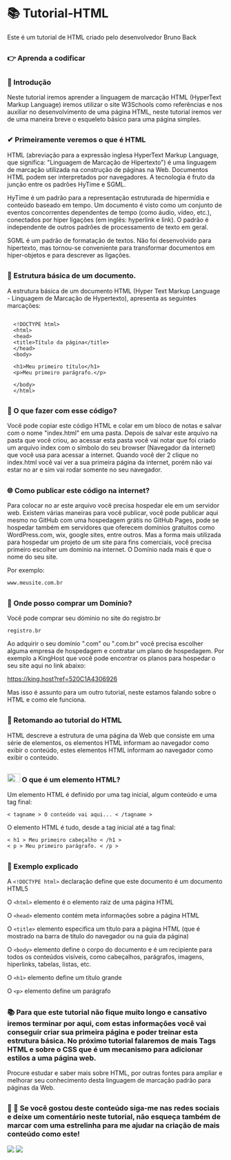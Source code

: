 # 📚 Tutorial-HTML
Este é um tutorial de HTML criado pelo desenvolvedor Bruno Back

##

### 👉 Aprenda a codificar

##
### 💬 Introdução
Neste tutorial iremos aprender a linguagem de marcação HTML (HyperText Markup Language) iremos utilizar o site W3Schools como referências e nos auxiliar no desenvolvimento de uma página HTML, neste tutorial iremos ver de uma maneira breve o esqueleto básico para uma página simples.
##
### ✔ Primeiramente veremos o que é HTML

HTML (abreviação para a expressão inglesa HyperText Markup Language, que significa: "Linguagem de Marcação de Hipertexto") é uma linguagem de marcação utilizada na construção de páginas na Web. Documentos HTML podem ser interpretados por navegadores. A tecnologia é fruto da junção entre os padrões HyTime e SGML.

HyTime é um padrão para a representação estruturada de hipermídia e conteúdo baseado em tempo. Um documento é visto como um conjunto de eventos concorrentes dependentes de tempo (como áudio, vídeo, etc.), conectados por hiper ligações (em inglês: hyperlink e link). O padrão é independente de outros padrões de processamento de texto em geral.

SGML é um padrão de formatação de textos. Não foi desenvolvido para hipertexto, mas tornou-se conveniente para transformar documentos em hiper-objetos e para descrever as ligações.
##
### 📝 Estrutura básica de um documento.
A estrutura básica de um documento HTML (Hyper Text Markup Language - Linguagem de Marcação de Hypertexto), apresenta as seguintes marcações:

```

  <!DOCTYPE html>
  <html>
  <head>
  <title>Título da página</title>
  </head>
  <body>

  <h1>Meu primeiro título</h1>
  <p>Meu primeiro parágrafo.</p>

  </body>
  </html> 
```
##
### 📁 O que fazer com esse código?
Você pode copiar este código HTML e colar em um bloco de notas e salvar com o nome "index.html" em uma pasta.
Depois de salvar este arquivo na pasta que você criou, ao acessar esta pasta você vai notar que foi criado um arquivo index com o símbolo do seu browser (Navegador da internet) que você usa para acessar a internet.
Quando você der 2 clique no index.html você vai ver a sua primeira página da internet, porém não vai estar no ar e sim vai rodar somente no seu navegador.
##
### 🌐 Como publicar este código na internet?
Para colocar no ar este arquivo você precisa hospedar ele em um servidor web. Existem várias maneiras para você publicar, você pode publicar aqui mesmo no GitHub com uma hospedagem grátis no GitHub Pages, pode se hospedar também em servidores que oferecem domínios gratuitos como WordPress.com, wix, google sites, entre outros. Mas a forma mais utilizada para hospedar um projeto de um site para fins comerciais, você precisa primeiro escolher um domínio na internet.
O Domínio nada mais é que o nome do seu site.

Por exemplo:

``` www.meusite.com.br ```
##
### 💬 Onde posso comprar um Domínio?
Você pode comprar seu dóminio no site do registro.br

``` registro.br ```

Ao adquirir o seu domínio ".com" ou ".com.br" você precisa escolher alguma empresa de hospedagem e contratar um plano de hospedagem. Por exemplo a KingHost que você pode encontrar os planos para hospedar o seu site aqui no link abaixo:

 https://king.host?ref=520C1A4306926

Mas isso é assunto para um outro tutorial, neste estamos falando sobre o HTML e como ele funciona.
##
### 💫 Retomando ao tutorial do HTML 

HTML descreve a estrutura de uma página da Web que consiste em uma série de elementos, os elementos HTML informam ao navegador como exibir o conteúdo, estes elementos HTML informam ao navegador como exibir o conteúdo.
##
### <img height="20" width="30" src="https://cdn.jsdelivr.net/gh/devicons/devicon/icons/html5/html5-original-wordmark.svg" /> O que é um elemento HTML?
Um elemento HTML é definido por uma tag inicial, algum conteúdo e uma tag final:

``` < tagname > O conteúdo vai aqui... < /tagname > ```

O elemento HTML é tudo, desde a tag inicial até a tag final:

```
< h1 > Meu primeiro cabeçalho < /h1 >
< p > Meu primeiro parágrafo. < /p >
```
##
### 📍 Exemplo explicado

A ``` <!DOCTYPE html> ``` declaração define que este documento é um documento HTML5

O ``` <html> ``` elemento é o elemento raiz de uma página HTML

O ``` <head> ``` elemento contém meta informações sobre a página HTML

O ``` <title> ``` elemento especifica um título para a página HTML (que é mostrado na barra de título do navegador ou na guia da página)

O ``` <body> ``` elemento define o corpo do documento e é um recipiente para todos os conteúdos visíveis, como cabeçalhos, parágrafos, imagens, hiperlinks, tabelas, listas, etc.

O ``` <h1> ``` elemento define um título grande

O ``` <p> ``` elemento define um parágrafo

##

### 📚 Para que este tutorial não fique muito longo e cansativo iremos terminar por aqui, com estas informações você vai conseguir criar sua primeira página e poder treinar esta estrutura básica. No próximo tutorial falaremos de mais Tags HTML e sobre o CSS que é um mecanismo para adicionar estilos a uma página web. 
Procure estudar e saber mais sobre HTML, por outras fontes para ampliar e melhorar seu conhecimento desta linguagem de marcação padrão para páginas da Web.
##
### 💬 🌟 Se você gostou deste conteúdo siga-me nas redes sociais e deixe um comentário neste tutorial, não esqueça também de marcar com uma estrelinha para me ajudar na criação de mais conteúdo como este!

<a href="https://www.facebook.com/bruno.back.562" target="_blank"><img src="https://img.shields.io/badge/Facebook-1877F2?style=for-the-badge&logo=facebook&logoColor=white" target="_blank"></a>
<a href="https://www.instagram.com/bruno.back84" target="_blank"><img src="https://img.shields.io/badge/Instagram-E4405F?style=for-the-badge&logo=instagram&logoColor=white" target="_blank"></a>

## 


